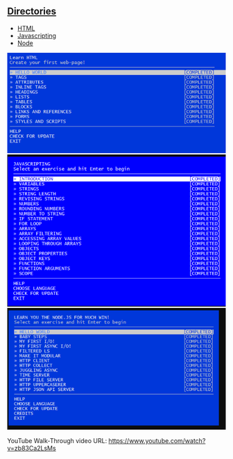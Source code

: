 <h2><u>Directories</u></h2>

<ul>
  <li><a href="https://github.com/naynay288/cs533-f23/tree/main/assignments/HAUGH/1/html">HTML</a></li>
  <li><a href="https://github.com/naynay288/cs533-f23/tree/main/assignments/HAUGH/1/javascript/javascripting">Javascripting</a></li>
  <li><a href="https://github.com/naynay288/cs533-f23/tree/main/assignments/HAUGH/1/node">Node</a></li>
</ul>

<img src="assignments/HAUGH/1/learnyouhtml.PNG" width="700">
<img src="assignments/HAUGH/1/Javascripting.PNG" width="700">
<img src="assignments/HAUGH/1/learnyounode.PNG" width="700">



YouTube Walk-Through video URL: https://www.youtube.com/watch?v=zb83Ca2LsMs

